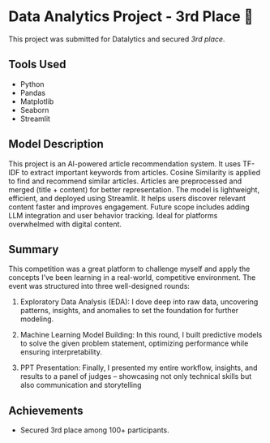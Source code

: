 # Data Analytics Project - 3rd Place 🥉
This project was submitted for Datalytics and secured *3rd place*.

## Tools Used
- Python
- Pandas
- Matplotlib
- Seaborn
- Streamlit

## Model Description
This project is an AI-powered article recommendation system.
It uses TF-IDF to extract important keywords from articles.
Cosine Similarity is applied to find and recommend similar articles.
Articles are preprocessed and merged (title + content) for better representation.
The model is lightweight, efficient, and deployed using Streamlit.
It helps users discover relevant content faster and improves engagement.
Future scope includes adding LLM integration and user behavior tracking.
Ideal for platforms overwhelmed with digital content.
## Summary
This competition was a great platform to challenge myself and apply the concepts I’ve been learning in a real-world, competitive environment. The event was structured into three well-designed rounds:

1. Exploratory Data Analysis (EDA):
I dove deep into raw data, uncovering patterns, insights, and anomalies to set the foundation for further modeling.

2. Machine Learning Model Building:
In this round, I built predictive models to solve the given problem statement, optimizing performance while ensuring interpretability.

3. PPT Presentation:
Finally, I presented my entire workflow, insights, and results to a panel of judges – showcasing not only technical skills but also communication and storytelling

## Achievements
- Secured 3rd place among 100+ participants.

